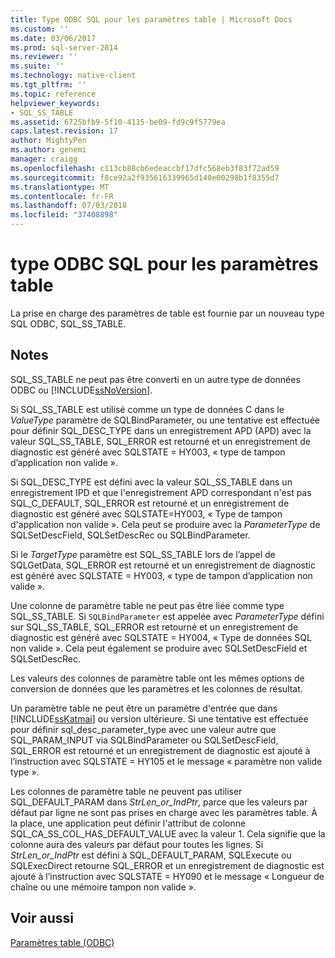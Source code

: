 ```yaml
---
title: Type ODBC SQL pour les paramètres table | Microsoft Docs
ms.custom: ''
ms.date: 03/06/2017
ms.prod: sql-server-2014
ms.reviewer: ''
ms.suite: ''
ms.technology: native-client
ms.tgt_pltfrm: ''
ms.topic: reference
helpviewer_keywords:
- SQL_SS_TABLE
ms.assetid: 6725bfb9-5f10-4115-be09-fd9c9f5779ea
caps.latest.revision: 17
author: MightyPen
ms.author: genemi
manager: craigg
ms.openlocfilehash: c113cb88cb6edeaccbf17dfc568eb3f83f72ad59
ms.sourcegitcommit: f8ce92a2f935616339965d140e00298b1f8355d7
ms.translationtype: MT
ms.contentlocale: fr-FR
ms.lasthandoff: 07/03/2018
ms.locfileid: "37408898"
---
```

# <a name="odbc-sql-type-for-table-valued-parameters"></a>type ODBC SQL pour les paramètres table
  La prise en charge des paramètres de table est fournie par un nouveau type SQL ODBC, SQL_SS_TABLE.  
  
## <a name="remarks"></a>Notes  
 SQL_SS_TABLE ne peut pas être converti en un autre type de données ODBC ou [!INCLUDE[ssNoVersion](../../includes/ssnoversion-md.md)].  
  
 Si SQL_SS_TABLE est utilisé comme un type de données C dans le *ValueType* paramètre de SQLBindParameter, ou une tentative est effectuée pour définir SQL_DESC_TYPE dans un enregistrement APD (APD) avec la valeur SQL_SS_TABLE, SQL_ERROR est retourné et un enregistrement de diagnostic est généré avec SQLSTATE = HY003, « type de tampon d’application non valide ».  
  
 Si SQL_DESC_TYPE est défini avec la valeur SQL_SS_TABLE dans un enregistrement IPD et que l'enregistrement APD correspondant n'est pas SQL_C_DEFAULT, SQL_ERROR est retourné et un enregistrement de diagnostic est généré avec SQLSTATE=HY003, « Type de tampon d'application non valide ». Cela peut se produire avec la *ParameterType* de SQLSetDescField, SQLSetDescRec ou SQLBindParameter.  
  
 Si le *TargetType* paramètre est SQL_SS_TABLE lors de l’appel de SQLGetData, SQL_ERROR est retourné et un enregistrement de diagnostic est généré avec SQLSTATE = HY003, « type de tampon d’application non valide ».  
  
 Une colonne de paramètre table ne peut pas être liée comme type SQL_SS_TABLE. Si `SQLBindParameter` est appelée avec *ParameterType* défini sur SQL_SS_TABLE, SQL_ERROR est retourné et un enregistrement de diagnostic est généré avec SQLSTATE = HY004, « Type de données SQL non valide ». Cela peut également se produire avec SQLSetDescField et SQLSetDescRec.  
  
 Les valeurs des colonnes de paramètre table ont les mêmes options de conversion de données que les paramètres et les colonnes de résultat.  
  
 Un paramètre table ne peut être un paramètre d'entrée que dans [!INCLUDE[ssKatmai](../../includes/sskatmai-md.md)] ou version ultérieure. Si une tentative est effectuée pour définir sql_desc_parameter_type avec une valeur autre que SQL_PARAM_INPUT via SQLBindParameter ou SQLSetDescField, SQL_ERROR est retourné et un enregistrement de diagnostic est ajouté à l’instruction avec SQLSTATE = HY105 et le message « paramètre non valide type ».  
  
 Les colonnes de paramètre table ne peuvent pas utiliser SQL_DEFAULT_PARAM dans *StrLen_or_IndPtr*, parce que les valeurs par défaut par ligne ne sont pas prises en charge avec les paramètres table. À la place, une application peut définir l'attribut de colonne SQL_CA_SS_COL_HAS_DEFAULT_VALUE avec la valeur 1. Cela signifie que la colonne aura des valeurs par défaut pour toutes les lignes. Si *StrLen_or_IndPtr* est défini à SQL_DEFAULT_PARAM, SQLExecute ou SQLExecDirect retourne SQL_ERROR et un enregistrement de diagnostic est ajouté à l’instruction avec SQLSTATE = HY090 et le message « Longueur de chaîne ou une mémoire tampon non valide ».  
  
## <a name="see-also"></a>Voir aussi  
 [Paramètres table &#40;ODBC&#41;](table-valued-parameters-odbc.md)  
  
  
